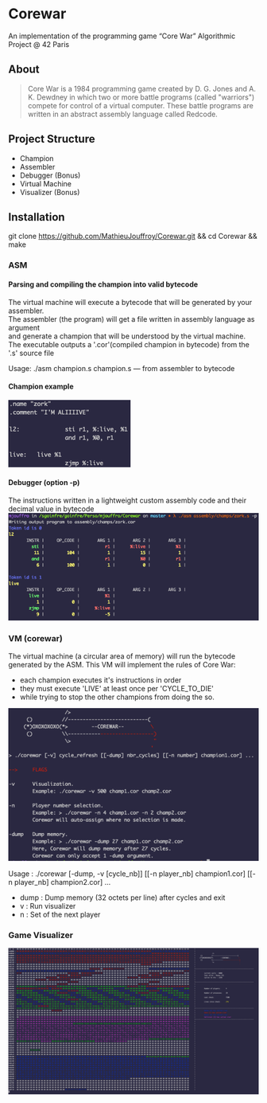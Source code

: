 # Corewar
An implementation of the programming game “Core War” 
Algorithmic Project @ 42 Paris

## About
> Core War is a 1984 programming game created by D. G. Jones and A. K. Dewdney in which two or more battle programs 
> (called "warriors") compete for control of a virtual computer. 
> These battle programs are written in an abstract assembly language called Redcode.

## Project Structure

- Champion
- Assembler
- Debugger (Bonus)
- Virtual Machine
- Visualizer (Bonus)

## Installation
git clone https://github.com/MathieuJouffroy/Corewar.git && cd Corewar && make

### ASM 
#### Parsing and compiling the champion into valid bytecode
The virtual machine will execute a bytecode that will be generated by your assembler.<br>
The assembler (the program) will get a file written in assembly language as argument<br>
and generate a champion that will be understood by the virtual machine.<br>
The executable outputs a '.cor'(compiled champion in bytecode) from the '.s' source file<br>

Usage: ./asm champion.s
    champion.s   — from assembler to bytecode

#### Champion example
![Corewar](images/champ.png)

#### Debugger (option -p)
The instructions written in a lightweight custom assembly code and their decimal value in bytecode
![Corewar](images/debugger.png)

### VM (corewar)
The virtual machine (a circular area of memory) will run the bytecode generated by the ASM.
This VM will implement the rules of Core War: 
- each champion executes it's instructions in order
- they must execute 'LIVE' at least once per 'CYCLE_TO_DIE' 
- while trying to stop the other champions from doing the so.

![Corewar](images/corewar_usage.png)

Usage : ./corewar [-dump, -v [cycle_nb]] [[-n player_nb] champion1.cor] [[-n player_nb] champion2.cor] ...<br>
- dump <num> : Dump memory (32 octets per line) after <num> cycles and exit<br>
- v          : Run visualizer<br>
- n    <num> : Set <num> of the next player<br>

### Game Visualizer
![Corewar](images/game.png)
